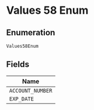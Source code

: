 
# Values 58 Enum

## Enumeration

`Values58Enum`

## Fields

| Name |
|  --- |
| `ACCOUNT_NUMBER` |
| `EXP_DATE` |

